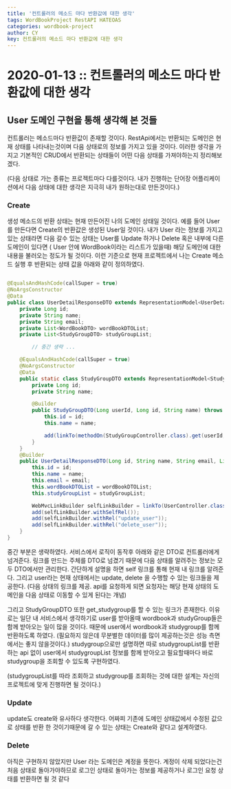 ```yaml
---
title: '컨트롤러의 메소드 마다 반환값에 대한 생각'
tags: WordBookProject RestAPI HATEOAS
categories: wordbook-project
author: CY
key: 컨트롤러의 메소드 마다 반환값에 대한 생각
---
```

# 2020-01-13 :: 컨트롤러의 메소드 마다 반환값에 대한 생각

## User 도메인 구현을 통해 생각해 본 것들

컨트롤러는 메소드마다 반환값이 존재할 것이다. RestApi에서는 반환되는 도메인은 현재 상태를 나타내는것이며 다음 상태로의 정보를 가지고 있을 것이다. 이러한 생각을 가지고 기본적인 CRUD에서 반환되는 상태들이 어떤 다음 상태를 가져야하는지 정리해보겠다.

(다음 상태로 가는 종류는 프로젝트마다 다를것이다. 내가 진행하는 단어장 어플리케이션에서 다음 상태에 대한 생각은 지극히 내가 원하는대로 만든것이다.)

### Create

생성 메소드의 반환 상태는 현재 만든어진 나의 도메인 상태일 것이다. 예를 들어 User를 만든다면 Create의 반환값은 생성된 User일 것이다. 내가 User 라는 정보를 가지고 있는 상태라면 다음 갈수 있는 상태는 User를 Update 하거나 Delete 혹은 내부에 다른 도메인이 있다면 ( User 안에 WordBook이라는 리스트가 있을때) 해당 도메인에 대한 내용을 불러오는 정도가 될 것이다. 이런 기준으로 현재 프로젝트에서 나는 Create 메소드 실행 후 반환되는 상태 값을 아래와 같이 정의하였다.

```java

@EqualsAndHashCode(callSuper = true)
@NoArgsConstructor
@Data
public class UserDetailResponseDTO extends RepresentationModel<UserDetailResponseDTO> {
    private Long id;
    private String name;
    private String email;
    private List<WordBookDTO> wordBookDTOList;
    private List<StudyGroupDTO> studyGroupList;

		// 중간 생략 ...

    @EqualsAndHashCode(callSuper = true)
    @NoArgsConstructor
    @Data
    public static class StudyGroupDTO extends RepresentationModel<StudyGroupDTO> {
        private Long id;
        private String name;

        @Builder
        public StudyGroupDTO(Long userId, Long id, String name) throws Exception {
            this.id = id;
            this.name = name;

            add(linkTo(methodOn(StudyGroupController.class).get(userId, this.id)).withRel("get_studyGroup"));
        }
    }
    @Builder
    public UserDetailResponseDTO(Long id, String name, String email, List<WordBookDTO> wordBookDTOList, List<StudyGroupDTO> studyGroupList) {
        this.id = id;
        this.name = name;
        this.email = email;
        this.wordBookDTOList = wordBookDTOList;
        this.studyGroupList = studyGroupList;

        WebMvcLinkBuilder selfLinkBuilder = linkTo(UserController.class).slash(this.id);
        add(selfLinkBuilder.withSelfRel());
        add(selfLinkBuilder.withRel("update_user"));
        add(selfLinkBuilder.withRel("delete_user"));
    }
}
```

중간 부분은 생략하였다. 서비스에서 로직이 동작후 아래와 같은 DTO로 컨트롤러에게 넘겨준다. 링크를 만드는 주체를 DTO로 넘겼기 때문에 다음 상태를 알려주는 정보는 모두 DTO에서만 관리한다. 간단하게 설명을 하면 self 링크를 통해 현재 내 링크를 알려준다. 그리고 user라는 현재 상태에서는 update, delete 을 수행할 수 있는 링크들을 제공한다. (다음 상태의 링크를 제공. api를 요청하게 되면 요청자는 해당 현재 상태의 도메인을 다음 상태로 이동할 수 있게 된다는 개념)

그리고 StudyGroupDTO 또한 get_studygroup를 할 수 있는 링크가 존재한다. 이유로는 일단 내 서비스에서 생각하기로 user를 받아올때 wordbook과 studyGroup들은 함께 받아오는 일이 많을 것이다. 때문에 user에서 wordbook과 studygroup를 함께 반환하도록 하였다. (필요하지 않은데 무분별한 데이터를 많이 제공하는것은 성능 측면에서는 좋지 않을것이다.) studygroup으로만 설명하면 따로 studygroupList를 반환하는 api 없이 user에서 studygroupList 정보를 함께 받아오고 필요할때마다 바로 studygroup을 조회할 수 있도록 구현하였다.

(studygroupList를 따라 조회하고 studygroup를 조회하는 것에 대한 설계는 자신의 프로젝트에 맞게 진행하면 될 것이다.)

### Update

update도 create와 유사하다 생각한다. 어짜피 기존에 도메인 상태값에서 수정된 값으로 상태를 반환 한 것이기때문에 갈 수 있는 상태는 Create와 같다고 설계하였다.

### Delete

아직은 구현하지 않았지만 User 라는 도메인은 계정을 뜻한다. 계정이 삭제 되었다는건 처음 상태로 돌아가야하므로 로그인 상태로 돌아가는 정보를 제공하거나 로그인 요청 상태를 반환하면 될 것 같다